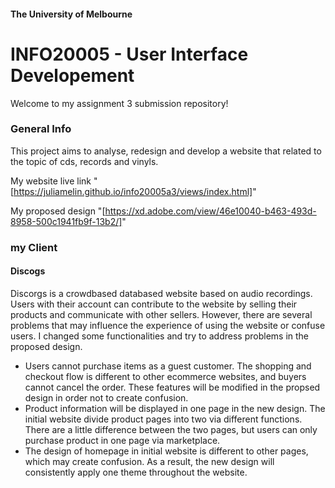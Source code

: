 #### The University of Melbourne

# INFO20005 - User Interface Developement

Welcome to my assignment 3 submission repository!

### General Info

This project aims to analyse, redesign and develop a website that related to the topic of cds, records and vinyls.

My website live link "[https://juliamelin.github.io/info20005a3/views/index.html]"

My proposed design "[https://xd.adobe.com/view/46e10040-b463-493d-8958-500c1941fb9f-13b2/]"

[https://juliamelin.github.io/info20005a3/views/index.html]: https://juliamelin.github.io/info20005a3/views/index.html
[https://xd.adobe.com/view/46e10040-b463-493d-8958-500c1941fb9f-13b2/]: https://xd.adobe.com/view/46e10040-b463-493d-8958-500c1941fb9f-13b2/

### my Client

#### Discogs

Discorgs is a crowdbased databased website based on audio recordings. Users with their account can contribute to the website by selling their products and communicate with other sellers. However, there are several problems that may influence the experience of using the website or confuse users. I changed some functionalities and try to address problems in the proposed design.

- Users cannot purchase items as a guest customer. The shopping and checkout flow is different to other ecommerce websites, and buyers cannot cancel the order. These features will be modified in the propsed design in order not to create confusion.
- Product information will be displayed in one page in the new design. The initial website divide product pages into two via different functions. There are a little difference between the two pages, but users can only purchase product in one page via marketplace. 
- The design of homepage in initial website is different to other pages, which may create confusion. As a result, the new design will consistently apply one theme throughout the website.